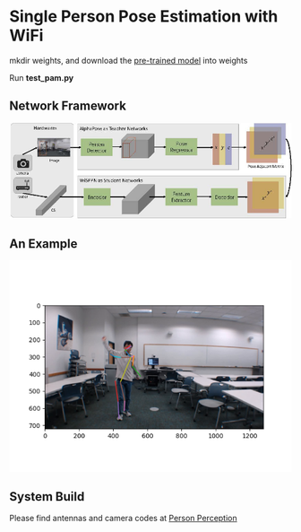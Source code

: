 # Single Person Pose Estimation with WiFi

mkdir weights, and download the [pre-trained model](https://drive.google.com/file/d/1VuEew_u5Nt49FVSwfNjQfVGOKazEVnVE/view?usp=sharing)
 into weights
 
Run **test_pam.py**

## Network Framework

![](figs/network.jpg)

## An Example
![](figs/example.png)

## System Build 
Please find antennas and camera codes at [Person Perception](https://github.com/geekfeiw/wifiperson)
